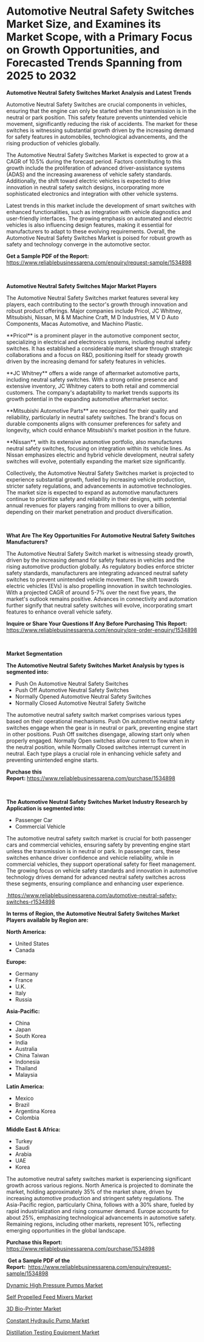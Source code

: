 <p><h1>Automotive Neutral Safety Switches Market Size, and Examines its Market Scope, with a Primary Focus on Growth Opportunities, and Forecasted Trends Spanning from 2025 to 2032</h1></p><p><strong>Automotive Neutral Safety Switches Market Analysis and Latest Trends</strong></p>
<p><p>Automotive Neutral Safety Switches are crucial components in vehicles, ensuring that the engine can only be started when the transmission is in the neutral or park position. This safety feature prevents unintended vehicle movement, significantly reducing the risk of accidents. The market for these switches is witnessing substantial growth driven by the increasing demand for safety features in automobiles, technological advancements, and the rising production of vehicles globally.</p><p>The Automotive Neutral Safety Switches Market is expected to grow at a CAGR of 10.5% during the forecast period. Factors contributing to this growth include the proliferation of advanced driver-assistance systems (ADAS) and the increasing awareness of vehicle safety standards. Additionally, the shift toward electric vehicles is expected to drive innovation in neutral safety switch designs, incorporating more sophisticated electronics and integration with other vehicle systems.</p><p>Latest trends in this market include the development of smart switches with enhanced functionalities, such as integration with vehicle diagnostics and user-friendly interfaces. The growing emphasis on automated and electric vehicles is also influencing design features, making it essential for manufacturers to adapt to these evolving requirements. Overall, the Automotive Neutral Safety Switches Market is poised for robust growth as safety and technology converge in the automotive sector.</p></p>
<p><strong>Get a Sample PDF of the Report:&nbsp;</strong> <a href="https://www.reliablebusinessarena.com/enquiry/request-sample/1534898?utm_campaign=2819&utm_medium=2&utm_source=Github&utm_content=ia&utm_term=30032025&utm_id=automotive-neutral-safety-switches">https://www.reliablebusinessarena.com/enquiry/request-sample/1534898</a></p>
<p>&nbsp;</p>
<p><strong>Automotive Neutral Safety Switches Major Market Players</strong></p>
<p><p>The Automotive Neutral Safety Switches market features several key players, each contributing to the sector's growth through innovation and robust product offerings. Major companies include Pricol, JC Whitney, Mitsubishi, Nissan, M & M Machine Craft, M D Industries, M V D Auto Components, Macas Automotive, and Machino Plastic.</p><p>**Pricol** is a prominent player in the automotive component sector, specializing in electrical and electronics systems, including neutral safety switches. It has established a considerable market share through strategic collaborations and a focus on R&D, positioning itself for steady growth driven by the increasing demand for safety features in vehicles.</p><p>**JC Whitney** offers a wide range of aftermarket automotive parts, including neutral safety switches. With a strong online presence and extensive inventory, JC Whitney caters to both retail and commercial customers. The company's adaptability to market trends supports its growth potential in the expanding automotive aftermarket sector.</p><p>**Mitsubishi Automotive Parts** are recognized for their quality and reliability, particularly in neutral safety switches. The brand's focus on durable components aligns with consumer preferences for safety and longevity, which could enhance Mitsubishi's market position in the future.</p><p>**Nissan**, with its extensive automotive portfolio, also manufactures neutral safety switches, focusing on integration within its vehicle lines. As Nissan emphasizes electric and hybrid vehicle development, neutral safety switches will evolve, potentially expanding the market size significantly.</p><p>Collectively, the Automotive Neutral Safety Switches market is projected to experience substantial growth, fueled by increasing vehicle production, stricter safety regulations, and advancements in automotive technologies. The market size is expected to expand as automotive manufacturers continue to prioritize safety and reliability in their designs, with potential annual revenues for players ranging from millions to over a billion, depending on their market penetration and product diversification.</p></p>
<p>&nbsp;</p>
<p><strong>What Are The Key Opportunities For Automotive Neutral Safety Switches Manufacturers?</strong></p>
<p><p>The Automotive Neutral Safety Switch market is witnessing steady growth, driven by the increasing demand for safety features in vehicles and the rising automotive production globally. As regulatory bodies enforce stricter safety standards, manufacturers are integrating advanced neutral safety switches to prevent unintended vehicle movement. The shift towards electric vehicles (EVs) is also propelling innovation in switch technologies. With a projected CAGR of around 5-7% over the next five years, the market's outlook remains positive. Advances in connectivity and automation further signify that neutral safety switches will evolve, incorporating smart features to enhance overall vehicle safety.</p></p>
<p><strong>Inquire or Share Your Questions If Any Before Purchasing This Report:</strong> <a href="https://www.reliablebusinessarena.com/enquiry/pre-order-enquiry/1534898?utm_campaign=2819&utm_medium=2&utm_source=Github&utm_content=ia&utm_term=30032025&utm_id=automotive-neutral-safety-switches">https://www.reliablebusinessarena.com/enquiry/pre-order-enquiry/1534898</a></p>
<p>&nbsp;</p>
<p><strong>Market Segmentation</strong></p>
<p><strong>The Automotive Neutral Safety Switches Market Analysis by types is segmented into:</strong></p>
<p><ul><li>Push On Automotive Neutral Safety Switches</li><li>Push Off Automotive Neutral Safety Switches</li><li>Normally Opened Automotive Neutral Safety Switches</li><li>Normally Closed Automotive Neutral Safety Switche</li></ul></p>
<p><p>The automotive neutral safety switch market comprises various types based on their operational mechanisms. Push On automotive neutral safety switches engage when the gear is in neutral or park, preventing engine start in other positions. Push Off switches disengage, allowing start only when properly engaged. Normally Open switches allow current to flow when in the neutral position, while Normally Closed switches interrupt current in neutral. Each type plays a crucial role in enhancing vehicle safety and preventing unintended engine starts.</p></p>
<p><strong>Purchase this Report:&nbsp;</strong><a href="https://www.reliablebusinessarena.com/purchase/1534898?utm_campaign=2819&utm_medium=2&utm_source=Github&utm_content=ia&utm_term=30032025&utm_id=automotive-neutral-safety-switches">https://www.reliablebusinessarena.com/purchase/1534898</a></p>
<p>&nbsp;</p>
<p><strong>The Automotive Neutral Safety Switches Market Industry Research by Application is segmented into:</strong></p>
<p><ul><li>Passenger Car</li><li>Commercial Vehicle</li></ul></p>
<p><p>The automotive neutral safety switch market is crucial for both passenger cars and commercial vehicles, ensuring safety by preventing engine start unless the transmission is in neutral or park. In passenger cars, these switches enhance driver confidence and vehicle reliability, while in commercial vehicles, they support operational safety for fleet management. The growing focus on vehicle safety standards and innovation in automotive technology drives demand for advanced neutral safety switches across these segments, ensuring compliance and enhancing user experience.</p></p>
<p><a href="https://www.reliablebusinessarena.com/automotive-neutral-safety-switches-r1534898?utm_campaign=2819&utm_medium=2&utm_source=Github&utm_content=ia&utm_term=30032025&utm_id=automotive-neutral-safety-switches">&nbsp;https://www.reliablebusinessarena.com/automotive-neutral-safety-switches-r1534898</a></p>
<p><strong>In terms of Region, the Automotive Neutral Safety Switches Market Players available by Region are:</strong></p>
<p>
    <p> <strong> North America: </strong>
        <ul>
            <li>United States</li>
            <li>Canada</li>
        </ul>
        </p> 
    <p> <strong> Europe: </strong>
        <ul>
            <li>Germany</li>
            <li>France</li>
            <li>U.K.</li>
            <li>Italy</li>
            <li>Russia</li>
        </ul>
        </p> 
    <p> <strong> Asia-Pacific: </strong>
        <ul>
            <li>China</li>
            <li>Japan</li>
            <li>South Korea</li>
            <li>India</li>
            <li>Australia</li>
            <li>China Taiwan</li>
            <li>Indonesia</li>
            <li>Thailand</li>
            <li>Malaysia</li>
        </ul>
        </p> 
    <p> <strong> Latin America: </strong>
        <ul>
            <li>Mexico</li>
            <li>Brazil</li>
            <li>Argentina Korea</li>
            <li>Colombia</li>
        </ul>
        </p> 
    <p> <strong> Middle East & Africa: </strong>
        <ul>
            <li>Turkey</li>
            <li>Saudi</li>
            <li>Arabia</li>
            <li>UAE</li>
            <li>Korea</li>
        </ul>
    </p>
    </p>
<p><p>The automotive neutral safety switches market is experiencing significant growth across various regions. North America is projected to dominate the market, holding approximately 35% of the market share, driven by increasing automotive production and stringent safety regulations. The Asia-Pacific region, particularly China, follows with a 30% share, fueled by rapid industrialization and rising consumer demand. Europe accounts for about 25%, emphasizing technological advancements in automotive safety. Remaining regions, including other markets, represent 10%, reflecting emerging opportunities in the global landscape.</p></p>
<p><strong>Purchase this Report: </strong><a href="https://www.reliablebusinessarena.com/purchase/1534898?utm_campaign=2819&utm_medium=2&utm_source=Github&utm_content=ia&utm_term=30032025&utm_id=automotive-neutral-safety-switches">https://www.reliablebusinessarena.com/purchase/1534898</a></p>
<p>&nbsp;<strong>Get a Sample PDF of the Report:&nbsp;&nbsp;</strong><a href="https://www.reliablebusinessarena.com/enquiry/request-sample/1534898?utm_campaign=2819&utm_medium=2&utm_source=Github&utm_content=ia&utm_term=30032025&utm_id=automotive-neutral-safety-switches">https://www.reliablebusinessarena.com/enquiry/request-sample/1534898</a></p>
<p><strong></strong></p>
<p><p><a href="https://www.linkedin.com/pulse/study-forecastingthe-globaldynamic-high-pressure-pumps-market-8vn6f?utm_campaign=2819&utm_medium=2&utm_source=Github&utm_content=ia&utm_term=30032025&utm_id=automotive-neutral-safety-switches">Dynamic High Pressure Pumps Market</a></p><p><a href="https://www.linkedin.com/pulse/market-dynamics-self-propelled-feed-mixers-key-trends-macroeconomic-azuac?utm_campaign=2819&utm_medium=2&utm_source=Github&utm_content=ia&utm_term=30032025&utm_id=automotive-neutral-safety-switches">Self Propelled Feed Mixers Market</a></p><p><a href="https://www.linkedin.com/pulse/future-outlook-3d-bio-printer-market-20252032-anticipated-jkc4f?utm_campaign=2819&utm_medium=2&utm_source=Github&utm_content=ia&utm_term=30032025&utm_id=automotive-neutral-safety-switches">3D Bio-Printer Market</a></p><p><a href="https://www.linkedin.com/pulse/driving-forces-global-constant-hydraulic-pump-market-trends-dzd9f?utm_campaign=2819&utm_medium=2&utm_source=Github&utm_content=ia&utm_term=30032025&utm_id=automotive-neutral-safety-switches">Constant Hydraulic Pump Market</a></p><p><a href="https://www.linkedin.com/pulse/forecasting-distillation-testing-equipment-market-growth-11-dho1e?utm_campaign=2819&utm_medium=2&utm_source=Github&utm_content=ia&utm_term=30032025&utm_id=automotive-neutral-safety-switches">Distillation Testing Equipment Market</a></p></p>